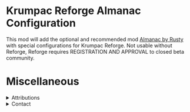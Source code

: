 # Krumpac Reforge Almanac Configuration

This mod will add the optional and recommended mod [Almanac by Rusty](https://valheim.thunderstore.io/package/RustyMods/Almanac/) with special configurations for Krumpac Reforge. Not usable without Reforge, Reforge requires REGISTRATION AND APPROVAL to closed beta community.

# Miscellaneous

<details>
  <summary>Attributions</summary>

* [Almanac by Rusty](https://valheim.thunderstore.io/package/RustyMods/Almanac/)
</details>

<details>
  <summary>Contact</summary>

* https://discord.gg/8bNTB7xNrd
* Discord: fluuxxx (you can find me around some of the Valheim modding discords, too)
</details>
